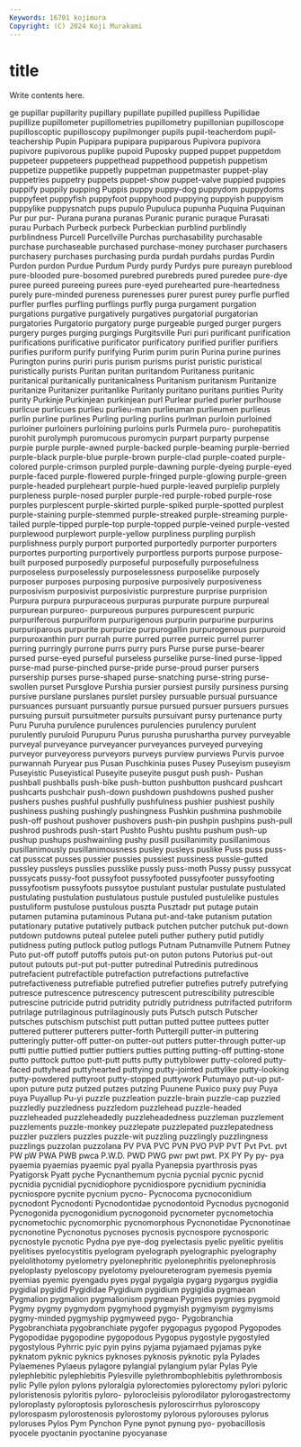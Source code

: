 ```yaml
---
Keywords: 16701 kojimura
Copyright: (C) 2024 Koji Murakami
---
```


# title

Write contents here.



ge pupillar pupillarity pupillary pupillate pupilled pupilless Pupillidae
pupillize pupillometer pupillometries pupillometry pupillonian pupilloscope pupilloscoptic pupilloscopy pupilmonger pupils
pupil-teacherdom pupil-teachership Pupin Pupipara pupipara pupiparous Pupivora pupivora pupivore pupivorous
puplike pupoid Puposky pupped puppet puppetdom puppeteer puppeteers puppethead puppethood
puppetish puppetism puppetize puppetlike puppetly puppetman puppetmaster puppet-play puppetries puppetry
puppets puppet-show puppet-valve puppied puppies puppify puppily pupping Puppis puppy
puppy-dog puppydom puppydoms puppyfeet puppyfish puppyfoot puppyhood puppying puppyish puppyism
puppylike puppysnatch pups pupulo Pupuluca pupunha Puquina Puquinan Pur pur
pur- Purana purana puranas Puranic puranic puraque Purasati purau Purbach
Purbeck purbeck Purbeckian purblind purblindly purblindness Purcell Purcellville Purchas purchasability
purchasable purchase purchaseable purchased purchase-money purchaser purchasers purchasery purchases purchasing
purda purdah purdahs purdas Purdin Purdon purdon Purdue Purdum Purdy
purdy Purdys pure pureayn pureblood pure-blooded pure-bosomed purebred purebreds pured
puredee pure-dye puree pureed pureeing purees pure-eyed purehearted pure-heartedness purely
pure-minded pureness purenesses purer purest purey purfle purfled purfler purfles
purfling purflings purfly purga purgament purgation purgations purgative purgatively purgatives
purgatorial purgatorian purgatories Purgatorio purgatory purge purgeable purged purger purgers
purgery purges purging purgings Purgitsville Puri puri purificant purification purifications
purificative purificator purificatory purified purifier purifiers purifies puriform purify purifying
Purim purim purin Purina purine purines Purington purins puriri puris
purism purisms purist puristic puristical puristically purists Puritan puritan puritandom
Puritaness puritanic puritanical puritanically puritanicalness Puritanism puritanism Puritanize puritanize Puritanizer
puritanlike Puritanly puritano puritans purities Purity purity Purkinje Purkinjean purkinjean
purl Purlear purled purler purlhouse purlicue purlicues purlieu purlieu-man purlieuman
purlieumen purlieus purlin purline purlines Purling purling purlins purlman purloin
purloined purloiner purloiners purloining purloins purls Purmela puro- purohepatitis purohit
purolymph puromucous puromycin purpart purparty purpense purpie purple purple-awned purple-backed
purple-beaming purple-berried purple-black purple-blue purple-brown purple-clad purple-coated purple-colored purple-crimson purpled
purple-dawning purple-dyeing purple-eyed purple-faced purple-flowered purple-fringed purple-glowing purple-green purple-headed purpleheart
purple-hued purple-leaved purplelip purplely purpleness purple-nosed purpler purple-red purple-robed purple-rose
purples purplescent purple-skirted purple-spiked purple-spotted purplest purple-staining purple-stemmed purple-streaked purple-streaming
purple-tailed purple-tipped purple-top purple-topped purple-veined purple-vested purplewood purplewort purple-yellow purpliness
purpling purplish purplishness purply purport purported purportedly purporter purporters purportes
purporting purportively purportless purports purpose purpose-built purposed purposedly purposeful purposefully
purposefulness purposeless purposelessly purposelessness purposelike purposely purposer purposes purposing purposive
purposively purposiveness purposivism purposivist purposivistic purpresture purprise purprision Purpura purpura
purpuraceous purpuras purpurate purpure purpureal purpurean purpureo- purpureous purpures purpurescent
purpuric purpuriferous purpuriform purpurigenous purpurin purpurine purpurins purpuriparous purpurite purpurize
purpurogallin purpurogenous purpuroid purpuroxanthin purr purrah purre purred purree purreic
purrel purrer purring purringly purrone purrs purry purs Purse purse
purse-bearer pursed purse-eyed purseful purseless purselike purse-lined purse-lipped purse-mad purse-pinched
purse-pride purse-proud purser pursers pursership purses purse-shaped purse-snatching purse-string purse-swollen
purset Pursglove Purshia pursier pursiest pursily pursiness pursing pursive purslane
purslanes purslet pursley pursuable pursual pursuance pursuances pursuant pursuantly pursue
pursued pursuer pursuers pursues pursuing pursuit pursuitmeter pursuits pursuivant pursy
purtenance purty Puru Puruha purulence purulences purulencies purulency purulent purulently
puruloid Purupuru Purus purusha purushartha purvey purveyable purveyal purveyance purveyancer
purveyances purveyed purveying purveyor purveyoress purveyors purveys purview purviews Purvis
purvoe purwannah Puryear pus Pusan Puschkinia puses Pusey Puseyism puseyism
Puseyistic Puseyistical Puseyite puseyite pusgut push push- Pushan pushball pushballs
push-bike push-button pushbutton pushcard pushcart pushcarts pushchair push-down pushdown pushdowns
pushed pusher pushers pushes pushful pushfully pushfulness pushier pushiest pushily
pushiness pushing pushingly pushingness Pushkin pushmina pushmobile push-off pushout pushover
pushovers push-pin pushpin pushpins push-pull pushrod pushrods push-start Pushto Pushtu
pushtu pushum push-up pushup pushups pushwainling pushy pusill pusillanimity pusillanimous
pusillanimously pusillanimousness pusley pusleys puslike Puss puss puss-cat pusscat pusses
pussier pussies pussiest pussiness pussle-gutted pussley pussleys pusslies pusslike pussly
puss-moth Pussy pussy pussycat pussycats pussy-foot pussyfoot pussyfooted pussyfooter pussyfooting
pussyfootism pussyfoots pussytoe pustulant pustular pustulate pustulated pustulating pustulation pustulatous
pustule pustuled pustulelike pustules pustuliform pustulose pustulous puszta Pusztadr put
putage putain putamen putamina putaminous Putana put-and-take putanism putation putationary
putative putatively putback putchen putcher putchuk put-down putdown putdowns puteal
putelee puteli puther puthery putid putidly putidness puting putlock putlog
putlogs Putnam Putnamville Putnem Putney Puto put-off putoff putoffs putois
put-on puton putons Putorius put-out putout putouts put-put put-putter putredinal
Putredinis putredinous putrefacient putrefactible putrefaction putrefactions putrefactive putrefactiveness putrefiable putrefied
putrefier putrefies putrefy putrefying putresce putrescence putrescency putrescent putrescibility putrescible
putrescine putricide putrid putridity putridly putridness putrifacted putriform putrilage putrilaginous
putrilaginously puts Putsch putsch Putscher putsches putschism putschist putt puttan
putted puttee puttees putter puttered putterer putterers putter-forth Puttergill putter-in
puttering putteringly putter-off putter-on putter-out putters putter-through putter-up putti puttie
puttied puttier puttiers putties putting putting-off putting-stone putto puttock puttoo
putt-putt putts putty puttyblower putty-colored putty-faced puttyhead puttyhearted puttying putty-jointed
puttylike putty-looking putty-powdered puttyroot putty-stopped puttywork Putumayo put-up put-upon puture
putz putzed putzes putzing Puunene Puxico puxy puy Puya puya
Puyallup Pu-yi puzzle puzzleation puzzle-brain puzzle-cap puzzled puzzledly puzzledness puzzledom
puzzlehead puzzle-headed puzzleheaded puzzleheadedly puzzleheadedness puzzleman puzzlement puzzlements puzzle-monkey puzzlepate
puzzlepated puzzlepatedness puzzler puzzlers puzzles puzzle-wit puzzling puzzlingly puzzlingness puzzlings
puzzolan puzzolana PV PVA PVC PVN PVO PVP PVT Pvt
Pvt. pvt PW pW PWA PWB pwca P.W.D. PWD PWG
pwr pwt pwt. PX PY Py py- pya pyaemia pyaemias
pyaemic pyal pyalla Pyanepsia pyarthrosis pyas Pyatigorsk Pyatt pyche Pycnanthemum
pycnia pycnial pycnic pycnid pycnidia pycnidial pycnidiophore pycnidiospore pycnidium pycninidia
pycniospore pycnite pycnium pycno- Pycnocoma pycnoconidium pycnodont Pycnodonti Pycnodontidae pycnodontoid
Pycnodus pycnogonid Pycnogonida pycnogonidium pycnogonoid pycnometer pycnometochia pycnometochic pycnomorphic pycnomorphous
Pycnonotidae Pycnonotinae pycnonotine Pycnonotus pycnoses pycnosis pycnospore pycnosporic pycnostyle pycnotic
Pydna pye pye-dog pyelectasis pyelic pyelitic pyelitis pyelitises pyelocystitis pyelogram
pyelograph pyelographic pyelography pyelolithotomy pyelometry pyelonephritic pyelonephritis pyelonephrosis pyeloplasty pyeloscopy
pyelotomy pyeloureterogram pyemesis pyemia pyemias pyemic pyengadu pyes pygal pygalgia
pygarg pygargus pygidia pygidial pygidid Pygididae Pygidium pygidium pygigidia pygmaean
Pygmalion pygmalion pygmalionism pygmean Pygmies pygmies pygmoid Pygmy pygmy pygmydom
pygmyhood pygmyish pygmyism pygmyisms pygmy-minded pygmyship pygmyweed pygo- Pygobranchia Pygobranchiata
pygobranchiate pygofer pygopagus pygopod Pygopodes Pygopodidae pygopodine pygopodous Pygopus pygostyle
pygostyled pygostylous Pyhrric pyic pyin pyins pyjama pyjamaed pyjamas pyke
pyknatom pyknic pyknics pyknoses pyknosis pyknotic pyla Pylades Pylaemenes Pylaeus
pylagore pylangial pylangium pylar Pylas Pyle pylephlebitic pylephlebitis Pylesville pylethrombophlebitis
pylethrombosis pylic Pylle pylon pylons pyloralgia pylorectomies pylorectomy pylori pyloric
pyloristenosis pyloritis pyloro- pylorocleisis pylorodilator pylorogastrectomy pyloroplasty pyloroptosis pyloroschesis pyloroscirrhus
pyloroscopy pylorospasm pylorostenosis pylorostomy pylorous pylorouses pylorus pyloruses Pylos Pym
Pynchon Pyne pynot pynung pyo- pyobacillosis pyocele pyoctanin pyoctanine pyocyanase
